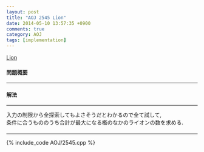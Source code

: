 ```yaml
---
layout: post
title: "AOJ 2545 Lion"
date: 2014-05-10 13:57:35 +0900
comments: true
category: AOJ
tags: [implementation]
---
```


[Lion](http://judge.u-aizu.ac.jp/onlinejudge/description.jsp?id=2545)

#### 問題概要

****

#### 解法

****

入力の制限から全探索してもよさそうだとわかるので全て試して,  
条件に合うもののうち合計が最大になる檻のなかのライオンの数を求める.

#### 

****

{% include_code AOJ/2545.cpp %}

